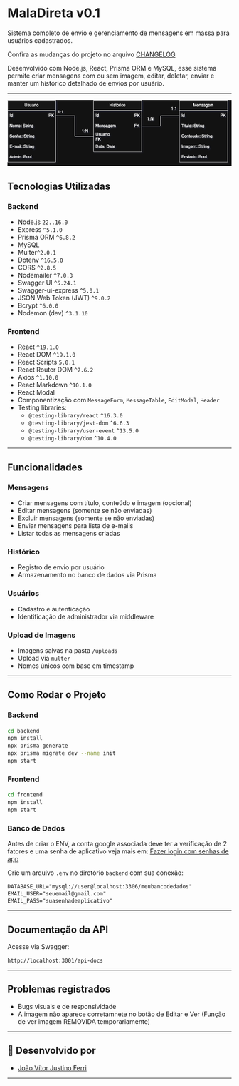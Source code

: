 # MalaDireta v0.1

Sistema completo de envio e gerenciamento de mensagens em massa para usuários cadastrados.

Confira as mudanças do projeto no arquivo [CHANGELOG](CHANGELOG.md)

Desenvolvido com Node.js, React, Prisma ORM e MySQL, esse sistema permite criar mensagens com ou sem imagem, editar, deletar, enviar e manter um histórico detalhado de envios por usuário.

---

![UML do Projeto](./assets/Uml.png)

## Tecnologias Utilizadas

### Backend

- Node.js `22..16.0`
- Express `^5.1.0`
- Prisma ORM `^6.8.2`
- MySQL
- Multer`^2.0.1`
- Dotenv `^16.5.0`
- CORS `^2.8.5`
- Nodemailer `^7.0.3`
- Swagger UI `^5.24.1`
- Swagger-ui-express `^5.0.1`
- JSON Web Token (JWT) `^9.0.2`
- Bcrypt `^6.0.0`
- Nodemon (dev) `^3.1.10`

### Frontend

- React `^19.1.0`
- React DOM `^19.1.0`
- React Scripts `5.0.1`
- React Router DOM `^7.6.2`
- Axios `^1.10.0`
- React Markdown `^10.1.0`
- React Modal
- Componentização com `MessageForm`, `MessageTable`, `EditModal`, `Header`
- Testing libraries:
  - `@testing-library/react` `^16.3.0`
  - `@testing-library/jest-dom` `^6.6.3`
  - `@testing-library/user-event` `^13.5.0`
  - `@testing-library/dom` `^10.4.0`

---

## Funcionalidades

### Mensagens

- Criar mensagens com título, conteúdo e imagem (opcional)
- Editar mensagens (somente se não enviadas)
- Excluir mensagens (somente se não enviadas)
- Enviar mensagens para lista de e-mails
- Listar todas as mensagens criadas

### Histórico

- Registro de envio por usuário
- Armazenamento no banco de dados via Prisma

### Usuários

- Cadastro e autenticação
- Identificação de administrador via middleware

### Upload de Imagens

- Imagens salvas na pasta `/uploads`
- Upload via `multer`
- Nomes únicos com base em timestamp

---

## Como Rodar o Projeto

### Backend

```bash
cd backend
npm install
npx prisma generate
npx prisma migrate dev --name init
npm start
```

### Frontend

```bash
cd frontend
npm install
npm start
```

### Banco de Dados

Antes de criar o ENV, a conta google associada deve ter a verificação de 2 fatores
e uma senha de aplicativo veja mais em: [Fazer login com senhas de app](https://support.google.com/accounts/answer/185833?hl=pt-BR)

Crie um arquivo `.env` no diretório `backend` com sua conexão:

```env
DATABASE_URL="mysql://user@localhost:3306/meubancodedados"
EMAIL_USER="seuemail@gmail.com"
EMAIL_PASS="suasenhadeaplicativo"
```

---

## Documentação da API

Acesse via Swagger:

```
http://localhost:3001/api-docs
```

---

## Problemas registrados

- Bugs visuais e de responsividade
- A imagem não aparece corretamnete no botão de Editar e Ver (Função de ver imagem REMOVIDA temporariamente)
---

## 👥 Desenvolvido por

- [João Vítor Justino Ferri](https://github.com/jvjfe)
---
